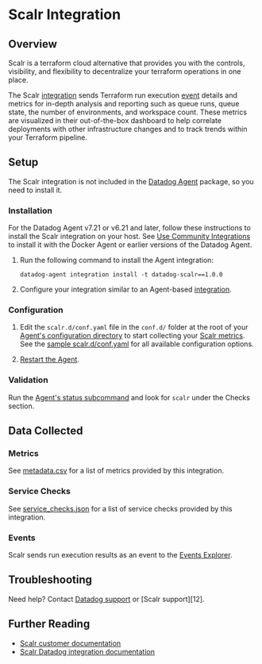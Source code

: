 # Scalr Integration

## Overview

Scalr is a terraform cloud alternative that provides you with the controls, visibility, and flexibility to decentralize your terraform operations in one place.

The Scalr [integration][15] sends Terraform run execution [event][16] details and metrics for in-depth analysis and reporting such as queue runs, queue state, the number of environments, and workspace count. These metrics are visualized in their out-of-the-box dashboard to help correlate deployments with other infrastructure changes and to track trends within your Terraform pipeline.

## Setup
The Scalr integration is not included in the [Datadog Agent][1] package, so you need to install it.

### Installation

For the Datadog Agent v7.21 or v6.21 and later, follow these instructions to install the Scalr integration on your host. See [Use Community Integrations][2] to install it with the Docker Agent or earlier versions of the Datadog Agent.

1. Run the following command to install the Agent integration:

   ```shell
   datadog-agent integration install -t datadog-scalr==1.0.0
   ```

2. Configure your integration similar to an Agent-based [integration][3].

### Configuration

1. Edit the `scalr.d/conf.yaml` file in the `conf.d/` folder at the root of your [Agent's configuration directory][5] to start collecting your [Scalr metrics](#metrics). See the [sample scalr.d/conf.yaml][6] for all available configuration options.

2. [Restart the Agent][7].

### Validation

Run the [Agent's status subcommand][8] and look for `scalr` under the Checks section.

## Data Collected

### Metrics

See [metadata.csv][9] for a list of metrics provided by this integration.

### Service Checks

See [service_checks.json][10] for a list of service checks provided by this integration.

### Events

Scalr sends run execution results as an event to the [Events Explorer][14].

## Troubleshooting

Need help? Contact [Datadog support][4] or [Scalr support][12].

## Further Reading

- [Scalr customer documentation][13]
- [Scalr Datadog integration documentation][11]

[1]: https://scalr.io
[2]: https://app.datadoghq.com/account/settings#agent
[3]: https://docs.datadoghq.com/agent/guide/use-community-integrations/
[4]: https://docs.datadoghq.com/getting_started/integrations/
[5]: https://docs.datadoghq.com/help/
[6]: https://docs.datadoghq.com/agent/guide/agent-commands/#agent-status-and-information
[7]: https://docs.datadoghq.com/agent/guide/agent-configuration-files/#agent-configuration-directory
[8]: https://github.com/DataDog/integrations-extras/blob/master/scalr/datadog_checks/scalr/data/conf.yaml.example
[9]: https://docs.datadoghq.com/agent/guide/agent-commands/#start-stop-and-restart-the-agent
[10]: https://docs.datadoghq.com/agent/guide/agent-commands/#service-status
[11]: https://github.com/DataDog/integrations-extras/blob/master/scalr/metadata.csv
[13]: https://github.com/DataDog/integrations-extras/blob/master/scalr/assets/service_checks.json
[14]: https://docs.scalr.com/en/latest/integrations.html#datadog
[15]: https://scalr-labs.atlassian.net/servicedesk/customer/portal/31
[16]: https://docs.scalr.com
[17]: https://docs.datadoghq.com/events/explorer/
[18]: https://docs.scalr.com/en/latest/integrations.html
[19]: https://docs.datadoghq.com/events/

